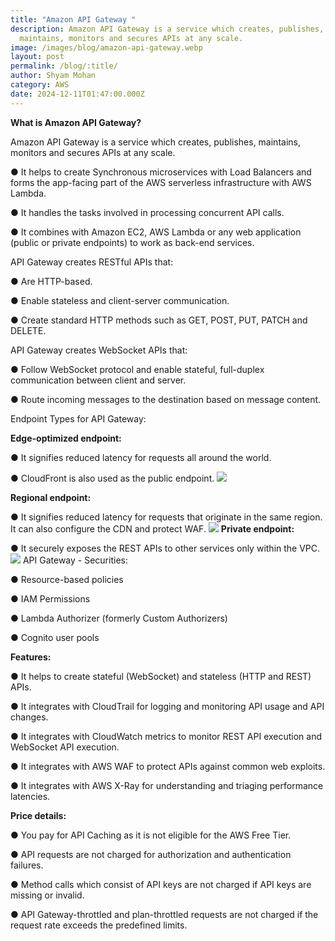 ```yaml
---
title: "Amazon API Gateway "
description: Amazon API Gateway is a service which creates, publishes,
  maintains, monitors and secures APIs at any scale.
image: /images/blog/amazon-api-gateway.webp
layout: post
permalink: /blog/:title/
author: Shyam Mohan
category: AWS
date: 2024-12-11T01:47:00.000Z
---
```

**What is Amazon API Gateway?**

Amazon API Gateway is a service which creates, publishes, maintains, monitors and secures APIs at any scale.

● It helps to create Synchronous microservices with Load Balancers and forms the app-facing part of the AWS serverless infrastructure with AWS Lambda.

● It handles the tasks involved in processing concurrent API calls.

● It combines with Amazon EC2, AWS Lambda or any web application (public or private endpoints) to work as back-end services.

API Gateway creates RESTful APIs that:

● Are HTTP-based.

● Enable stateless and client-server communication.

● Create standard HTTP methods such as GET, POST, PUT, PATCH and DELETE.

API Gateway creates WebSocket APIs that:

● Follow WebSocket protocol and enable stateful, full-duplex communication between client and server.

● Route incoming messages to the destination based on message content.

Endpoint Types for API Gateway: 

**Edge-optimized endpoint:**

● It signifies reduced latency for requests all around the world.

● CloudFront is also used as the public endpoint.
**![](https://lh7-rt.googleusercontent.com/docsz/AD_4nXfVijcn925PRV1Y0QMlcxP050T9BdJ-Tzsz5K2y0RMAoi9t2LwHy5HMHv0FrNSRD4V1H6ThBQOsBgZISKISGoZVBPr2XF9Fn6Ji5OG7LK0W5CinWhCvcKySN8FZy4gTgtRujzw5?key=q390jo8iRKV-c2BprE8LOg)**

**Regional endpoint:**

● It signifies reduced latency for requests that originate in the same region. It can also configure the CDN and protect WAF.
**![](https://lh7-rt.googleusercontent.com/docsz/AD_4nXcZA_JuBtyl1qh4g_nLwuxfdNMwWOTnUvAB4H5lrC3tho75JSyfDrfYqVulVdaWOvXpm5HFZXOH2vdqMUengnzNOvpuJqLu2YQ1xKr0JXB7P3uUs-YQXB5Nd3SkxgOyYrl_NlOaMQ?key=q390jo8iRKV-c2BprE8LOg)**
**Private endpoint:**

● It securely exposes the REST APIs to other services only within the VPC.
**![](https://lh7-rt.googleusercontent.com/docsz/AD_4nXe-53yRPwdoeuVuxi3g1TYhRNRvbIPs33QN6mgapeps7qynOgnUBNfpOPiJWfLmVh11BBTYDjbOYn3S8Skx_l5jZk7GGbrtw_2I6_X95UTpNOMqvw8vIPR1hfffT8Ikjre88Kaz?key=q390jo8iRKV-c2BprE8LOg)**
API Gateway - Securities:

● Resource-based policies

● IAM Permissions

● Lambda Authorizer (formerly Custom Authorizers)

● Cognito user pools

**Features:**

● It helps to create stateful (WebSocket) and stateless (HTTP and REST) APIs.

● It integrates with CloudTrail for logging and monitoring API usage and API changes.

● It integrates with CloudWatch metrics to monitor REST API execution and WebSocket API execution.

● It integrates with AWS WAF to protect APIs against common web exploits.

● It integrates with AWS X-Ray for understanding and triaging performance latencies.

**Price details:**

● You pay for API Caching as it is not eligible for the AWS Free Tier.

● API requests are not charged for authorization and authentication failures.

● Method calls which consist of API keys are not charged if API keys are missing or invalid.

● API Gateway-throttled and plan-throttled requests are not charged if the request rate exceeds the predefined limits.
